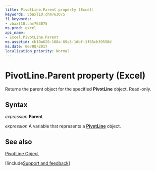 ```yaml
---
title: PivotLine.Parent property (Excel)
keywords: vbaxl10.chm763075
f1_keywords:
- vbaxl10.chm763075
ms.prod: excel
api_name:
- Excel.PivotLine.Parent
ms.assetid: cb10a620-168a-65c3-1dbf-1f65cb39558d
ms.date: 06/08/2017
localization_priority: Normal
---
```



# PivotLine.Parent property (Excel)

Returns the parent object for the specified  **PivotLine** object. Read-only.


## Syntax

_expression_.**Parent**

_expression_ A variable that represents a **[PivotLine](Excel.PivotLine.md)** object.


## See also


[PivotLine Object](Excel.PivotLine.md)

[!include[Support and feedback](~/includes/feedback-boilerplate.md)]